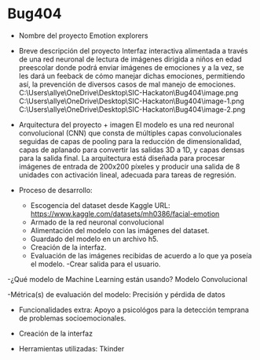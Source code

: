 # Bug404

* Nombre del proyecto
    Emotion explorers

* Breve descripción del proyecto 
    Interfaz interactiva alimentada a través de una red neuronal de lectura de imágenes dirigida a niños en edad preescolar donde podrá enviar imágenes de emociones y a la vez, se les dará un feeback de cómo manejar dichas emociones, permitiendo así, la prevención de diversos casos de mal manejo de emociones.
    C:\Users\allye\OneDrive\Desktop\SIC-Hackaton\Bug404\image.png
    C:\Users\allye\OneDrive\Desktop\SIC-Hackaton\Bug404\image-1.png
    C:\Users\allye\OneDrive\Desktop\SIC-Hackaton\Bug404\image-2.png


* Arquitectura del proyecto + imagen
    El modelo es una red neuronal convolucional (CNN) que consta de múltiples capas convolucionales seguidas de capas de pooling para la reducción de dimensionalidad, capas de aplanado para convertir las salidas 3D a 1D, y capas densas para la salida final. La arquitectura está diseñada para procesar imágenes de entrada de 200x200 píxeles y producir una salida de 8 unidades con activación lineal, adecuada para tareas de regresión.


* Proceso de desarrollo:
    - Escogencia del dataset desde Kaggle
        URL: https://www.kaggle.com/datasets/mh0386/facial-emotion
    - Armado de la red neuronal convolucional
    - Alimentación del modelo con las imágenes del dataset.
    - Guardado del modelo en un archivo h5.
    - Creación de la interfaz.
    - Evaluación de las imágenes recibidas de acuerdo a lo que ya poseía el modelo.
    -Crear salida para el usuario.


-¿Qué modelo de Machine Learning están usando?
    Modelo Convolucional


-Métrica(s) de evaluación del modelo:
    Precisión y pérdida de datos

* Funcionalidades extra:
    Apoyo a psicológos para la detección temprana de problemas socioemocionales.


* Creación de la interfaz
- Herramientas utilizadas:
Tkinder